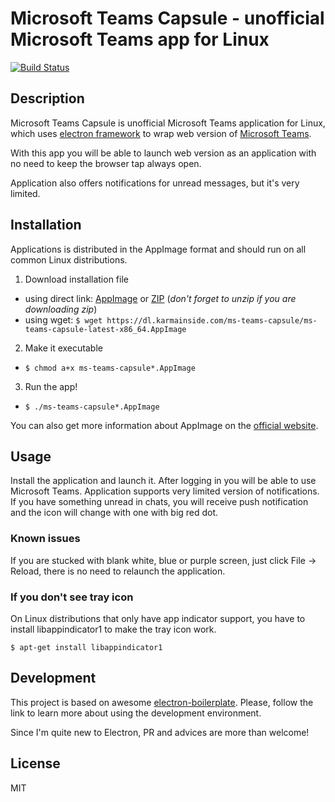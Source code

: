 # Microsoft Teams Capsule - unofficial Microsoft Teams app for Linux

[![Build Status](https://travis-ci.org/sportradar/ms-teams-linux.svg?branch=master)](https://travis-ci.org/sportradar/ms-teams-linux)

## Description
Microsoft Teams Capsule is unofficial Microsoft Teams application for Linux, which uses [electron framework](http://electron.atom.io/) to wrap web version of [Microsoft Teams](https://teams.microsoft.com/).

With this app you will be able to launch web version as an application with no need to keep the browser tap always open.

Application also offers notifications for unread messages, but it's very limited.

## Installation
Applications is distributed in the AppImage format and should run on all common Linux distributions.

1. Download installation file
  * using direct link: [AppImage](https://dl.karmainside.com/ms-teams-capsule/ms-teams-capsule-latest-x86_64.AppImage) or [ZIP](https://dl.karmainside.com/ms-teams-capsule/ms-teams-capsule-latest-x86_64.zip) (_don't forget to unzip if you are downloading zip_)
  * using wget: `$ wget https://dl.karmainside.com/ms-teams-capsule/ms-teams-capsule-latest-x86_64.AppImage`

2. Make it executable
  * `$ chmod a+x ms-teams-capsule*.AppImage`

3. Run the app!
  * `$ ./ms-teams-capsule*.AppImage`

You can also get more information about AppImage on the [official website](http://appimage.org/).

## Usage
Install the application and launch it. After logging in you will be able to use Microsoft Teams.
Application supports very limited version of notifications.
If you have something unread in chats, you will receive push notification and the icon will change with one with big red dot.

### Known issues
If you are stucked with blank white, blue or purple screen, just click File -> Reload, there is no need to relaunch the application.

### If you don't see tray icon
On Linux distributions that only have app indicator support, you have to install libappindicator1 to make the tray icon work.

`$ apt-get install libappindicator1`

## Development
This project is based on awesome [electron-boilerplate](https://github.com/szwacz/electron-boilerplate). Please, follow the link to learn more about using the development environment.

Since I'm quite new to Electron, PR and advices are more than welcome!

## License
MIT

